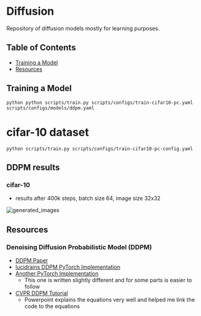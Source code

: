 # Diffusion
Repository of diffusion models mostly for learning purposes.

## Table of Contents
* [Training a Model](#training-a-model)
* [Resources](#resources)

## Training a Model
`python python scripts/train.py scripts/configs/train-cifar10-pc.yaml scripts/configs/models/ddpm.yaml`

# cifar-10 dataset
`python scripts/train.py scripts/configs/train-cifar10-pc-config.yaml`

## DDPM results
### cifar-10

* results after 400k steps, batch size 64, image size 32x32

![generated_images](https://github.com/user-attachments/assets/7d140815-10a2-43cf-8731-3f7bd94dd2ca)



## Resources
### Denoising Diffusion Probabilistic Model (DDPM)
* [DDPM Paper](https://arxiv.org/abs/2006.11239)
* [lucidrains DDPM PyTorch Implementation](https://github.com/lucidrains/denoising-diffusion-pytorch)
* [Another PyTorch Implementation](https://github.com/w86763777/pytorch-ddpm/tree/master)
  * This one is written slightly different and for some parts is easier to follow
* [CVPR DDPM Tutorial](https://cvpr2023-tutorial-diffusion-models.github.io/)
  * Powerpoint explains the equations very well and helped me link the code to the equations
